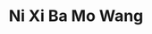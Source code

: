 --- 
title: "Ni Xi Ba Mo Wang"
publishdate: "2019-7-16T16:48:46+02:00"
src: "https://365manga.net/manga/ni-xi-ba-mo-wang"
image: "https://data.365manga.net/images/thumbnails/12044-ni-xi-ba-mo-wang.jpg"
description: "Leaving behind his throne, his wealth, and his women. The Demon King now disguises himself and start raising heroes in his pen?! He even formed a party to level up 'newbies'! Aren't this suppose to be the war between Good and Evil?! Caesar mockingly answers: 'Rules? I create the rules!'"
---